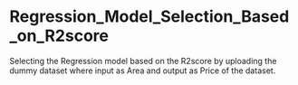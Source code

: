 # Regression_Model_Selection_Based_on_R2score
Selecting the Regression model based on the R2score by uploading the dummy dataset where input as Area and output as Price of the dataset.
